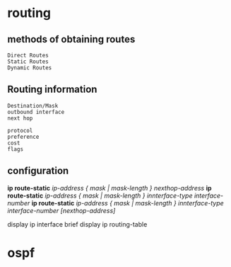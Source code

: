 # routing
## methods of obtaining routes
    Direct Routes
    Static Routes
    Dynamic Routes
   
## Routing information
    Destination/Mask
    outbound interface
    next hop
    
    protocol
    preference
    cost
    flags
    
## configuration
**ip route-static** *ip-address { mask | mask-length } nexthop-address*
**ip route-static** *ip-address { mask | mask-length }  innterface-type interface-number*
**ip route-static** *ip-address { mask | mask-length }  innterface-type interface-number [nexthop-address]*

<R1>display ip interface  brief 
<R1>display ip routing-table


# ospf
    